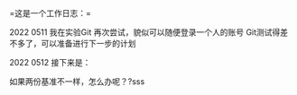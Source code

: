 
=这是一个工作日志：=


2022 0511 我在实验Git 
                      再次尝试，貌似可以随便登录一个人的账号
                      Git测试得差不多了，可以准备进行下一步的计划

2022 0512 接下来是：
                    
如果两份基准不一样，怎么办呢？?sss
                    
